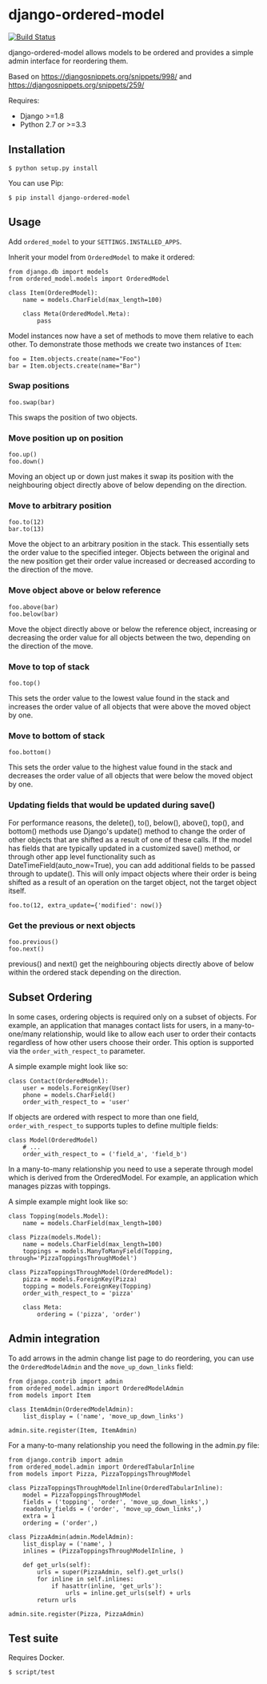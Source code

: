 django-ordered-model
====================

[![Build Status](https://secure.travis-ci.org/bfirsh/django-ordered-model.png?branch=master)](https://travis-ci.org/bfirsh/django-ordered-model)

django-ordered-model allows models to be ordered and provides a simple admin
interface for reordering them.

Based on https://djangosnippets.org/snippets/998/ and
https://djangosnippets.org/snippets/259/

Requires:

  * Django >=1.8
  * Python 2.7 or >=3.3

Installation
------------

    $ python setup.py install

You can use Pip:

    $ pip install django-ordered-model

Usage
-----

Add `ordered_model` to your `SETTINGS.INSTALLED_APPS`.

Inherit your model from `OrderedModel` to make it ordered:

    from django.db import models
    from ordered_model.models import OrderedModel

    class Item(OrderedModel):
        name = models.CharField(max_length=100)

        class Meta(OrderedModel.Meta):
            pass

Model instances now have a set of methods to move them relative to each other.
To demonstrate those methods we create two instances of `Item`:

    foo = Item.objects.create(name="Foo")
    bar = Item.objects.create(name="Bar")

### Swap positions

    foo.swap(bar)

This swaps the position of two objects.

### Move position up on position

    foo.up()
    foo.down()

Moving an object up or down just makes it swap its position with the neighbouring
object directly above of below depending on the direction.

### Move to arbitrary position

    foo.to(12)
    bar.to(13)

Move the object to an arbitrary position in the stack. This essentially sets the
order value to the specified integer. Objects between the original and the new
position get their order value increased or decreased according to the direction
of the move.

### Move object above or below reference

    foo.above(bar)
    foo.below(bar)

Move the object directly above or below the reference object, increasing or
decreasing the order value for all objects between the two, depending on the
direction of the move.

### Move to top of stack

    foo.top()

This sets the order value to the lowest value found in the stack and increases
the order value of all objects that were above the moved object by one.

### Move to bottom of stack

    foo.bottom()

This sets the order value to the highest value found in the stack and decreases
the order value of all objects that were below the moved object by one.

### Updating fields that would be updated during save()

For performance reasons, the delete(), to(), below(), above(), top(), and bottom()
methods use Django's update() method to change the order of other objects that
are shifted as a result of one of these calls. If the model has fields that
are typically updated in a customized save() method, or through other app level 
functionality such as DateTimeField(auto_now=True), you can add additional fields
to be passed through to update(). This will only impact objects where their order
is being shifted as a result of an operation on the target object, not the target
object itself.

    foo.to(12, extra_update={'modified': now()}
 
### Get the previous or next objects

    foo.previous()
    foo.next()

previous() and next() get the neighbouring objects directly above of below
within the ordered stack depending on the direction.

## Subset Ordering

In some cases, ordering objects is required only on a subset of objects. For example,
an application that manages contact lists for users, in a many-to-one/many relationship,
would like to allow each user to order their contacts regardless of how other users
choose their order. This option is supported via the `order_with_respect_to` parameter.

A simple example might look like so:

    class Contact(OrderedModel):
        user = models.ForeignKey(User)
        phone = models.CharField()
        order_with_respect_to = 'user'

If objects are ordered with respect to more than one field, `order_with_respect_to` supports
tuples to define multiple fields:

    class Model(OrderedModel)
        # ...
        order_with_respect_to = ('field_a', 'field_b')

In a many-to-many relationship you need to use a seperate through model which is derived from the OrderedModel.
For example, an application which manages pizzas with toppings.

A simple example might look like so:

    class Topping(models.Model):
        name = models.CharField(max_length=100)

    class Pizza(models.Model):
        name = models.CharField(max_length=100)
        toppings = models.ManyToManyField(Topping, through='PizzaToppingsThroughModel')

    class PizzaToppingsThroughModel(OrderedModel):
        pizza = models.ForeignKey(Pizza)
        topping = models.ForeignKey(Topping)
        order_with_respect_to = 'pizza'

        class Meta:
            ordering = ('pizza', 'order')

Admin integration
-----------------

To add arrows in the admin change list page to do reordering, you can use the
`OrderedModelAdmin` and the `move_up_down_links` field:

    from django.contrib import admin
    from ordered_model.admin import OrderedModelAdmin
    from models import Item

    class ItemAdmin(OrderedModelAdmin):
        list_display = ('name', 'move_up_down_links')

    admin.site.register(Item, ItemAdmin)


For a many-to-many relationship you need the following in the admin.py file:

    from django.contrib import admin
    from ordered_model.admin import OrderedTabularInline
    from models import Pizza, PizzaToppingsThroughModel

    class PizzaToppingsThroughModelInline(OrderedTabularInline):
        model = PizzaToppingsThroughModel
        fields = ('topping', 'order', 'move_up_down_links',)
        readonly_fields = ('order', 'move_up_down_links',)
        extra = 1
        ordering = ('order',)

    class PizzaAdmin(admin.ModelAdmin):
        list_display = ('name', )
        inlines = (PizzaToppingsThroughModelInline, )

        def get_urls(self):
            urls = super(PizzaAdmin, self).get_urls()
            for inline in self.inlines:
                if hasattr(inline, 'get_urls'):
                    urls = inline.get_urls(self) + urls
            return urls

    admin.site.register(Pizza, PizzaAdmin)

Test suite
----------

Requires Docker.

    $ script/test

